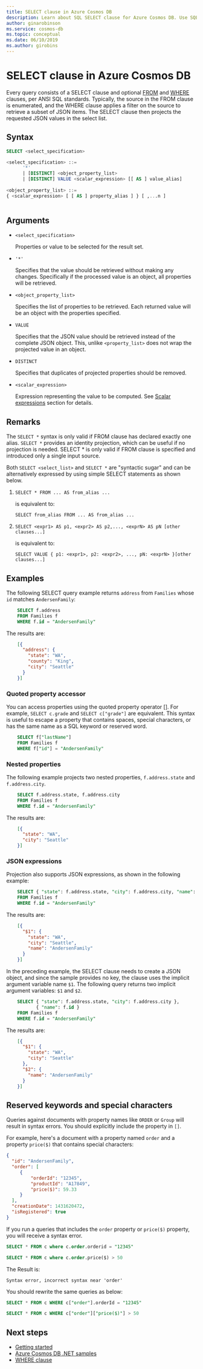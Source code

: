 ```yaml
---
title: SELECT clause in Azure Cosmos DB
description: Learn about SQL SELECT clause for Azure Cosmos DB. Use SQL as an Azure Cosmos DB JSON query language.
author: ginarobinson
ms.service: cosmos-db
ms.topic: conceptual
ms.date: 06/10/2019
ms.author: girobins
---
```


# SELECT clause in Azure Cosmos DB

Every query consists of a SELECT clause and optional [FROM](sql-query-from.md) and [WHERE](sql-query-where.md) clauses, per ANSI SQL standards. Typically, the source in the FROM clause is enumerated, and the WHERE clause applies a filter on the source to retrieve a subset of JSON items. The SELECT clause then projects the requested JSON values in the select list.

## Syntax

```sql
SELECT <select_specification>  

<select_specification> ::=   
      '*'   
      | [DISTINCT] <object_property_list>   
      | [DISTINCT] VALUE <scalar_expression> [[ AS ] value_alias]  
  
<object_property_list> ::=   
{ <scalar_expression> [ [ AS ] property_alias ] } [ ,...n ]  
  
```  
  
## Arguments
  
- `<select_specification>`  

  Properties or value to be selected for the result set.  
  
- `'*'`  

  Specifies that the value should be retrieved without making any changes. Specifically if the processed value is an object, all properties will be retrieved.  
  
- `<object_property_list>`  
  
  Specifies the list of properties to be retrieved. Each returned value will be an object with the properties specified.  
  
- `VALUE`  

  Specifies that the JSON value should be retrieved instead of the complete JSON object. This, unlike `<property_list>` does not wrap the projected value in an object.  
 
- `DISTINCT`
  
  Specifies that duplicates of projected properties should be removed.  

- `<scalar_expression>`  

  Expression representing the value to be computed. See [Scalar expressions](sql-query-scalar-expressions.md) section for details.  

## Remarks

The `SELECT *` syntax is only valid if FROM clause has declared exactly one alias. `SELECT *` provides an identity projection, which can be useful if no projection is needed. SELECT * is only valid if FROM clause is specified and introduced only a single input source.  
  
Both `SELECT <select_list>` and `SELECT *` are "syntactic sugar" and can be alternatively expressed by using simple SELECT statements as shown below.  
  
1. `SELECT * FROM ... AS from_alias ...`  
  
   is equivalent to:  
  
   `SELECT from_alias FROM ... AS from_alias ...`  
  
2. `SELECT <expr1> AS p1, <expr2> AS p2,..., <exprN> AS pN [other clauses...]`  
  
   is equivalent to:  
  
   `SELECT VALUE { p1: <expr1>, p2: <expr2>, ..., pN: <exprN> }[other clauses...]`  
  
## Examples

The following SELECT query example returns `address` from `Families` whose `id` matches `AndersenFamily`:

```sql
    SELECT f.address
    FROM Families f
    WHERE f.id = "AndersenFamily"
```

The results are:

```json
    [{
      "address": {
        "state": "WA",
        "county": "King",
        "city": "Seattle"
      }
    }]
```

### Quoted property accessor
You can access properties using the quoted property operator []. For example, `SELECT c.grade` and `SELECT c["grade"]` are equivalent. This syntax is useful to escape a property that contains spaces, special characters, or has the same name as a SQL keyword or reserved word.

```sql
    SELECT f["lastName"]
    FROM Families f
    WHERE f["id"] = "AndersenFamily"
```

### Nested properties

The following example projects two nested properties, `f.address.state` and `f.address.city`.

```sql
    SELECT f.address.state, f.address.city
    FROM Families f
    WHERE f.id = "AndersenFamily"
```

The results are:

```json
    [{
      "state": "WA",
      "city": "Seattle"
    }]
```
### JSON expressions

Projection also supports JSON expressions, as shown in the following example:

```sql
    SELECT { "state": f.address.state, "city": f.address.city, "name": f.id }
    FROM Families f
    WHERE f.id = "AndersenFamily"
```

The results are:

```json
    [{
      "$1": {
        "state": "WA",
        "city": "Seattle",
        "name": "AndersenFamily"
      }
    }]
```

In the preceding example, the SELECT clause needs to create a JSON object, and since the sample provides no key, the clause uses the implicit argument variable name `$1`. The following query returns two implicit argument variables: `$1` and `$2`.

```sql
    SELECT { "state": f.address.state, "city": f.address.city },
           { "name": f.id }
    FROM Families f
    WHERE f.id = "AndersenFamily"
```

The results are:

```json
    [{
      "$1": {
        "state": "WA",
        "city": "Seattle"
      }, 
      "$2": {
        "name": "AndersenFamily"
      }
    }]
```
## Reserved keywords and special characters

Queries against documents with property names like `ORDER` or `Group` will result in syntax errors. You should explicitly include the property in `[]`.

For example, here's a document with a property named `order` and a property `price($)` that contains special characters:

```json
{
  "id": "AndersenFamily",
  "order": [
     {
         "orderId": "12345",
         "productId": "A17849",
         "price($)": 59.33
     }
  ],
  "creationDate": 1431620472,
  "isRegistered": true
}
```

If you run a queries that includes the `order` property or `price($)` property, you will receive a syntax error.

```sql
SELECT * FROM c where c.order.orderid = "12345"
```
```sql
SELECT * FROM c where c.order.price($) > 50
```
The Result is:

`
Syntax error, incorrect syntax near 'order'
`

You should rewrite the same queries as below:

```sql
SELECT * FROM c WHERE c["order"].orderId = "12345"
```

```sql
SELECT * FROM c WHERE c["order"]["price($)"] > 50
```

## Next steps

- [Getting started](sql-query-getting-started.md)
- [Azure Cosmos DB .NET samples](https://github.com/Azure/azure-cosmos-dotnet-v3)
- [WHERE clause](sql-query-where.md)
